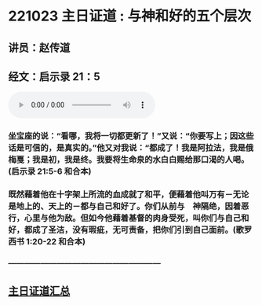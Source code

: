 # 221023 主日证道 :  与神和好的五个层次
## 讲员：赵传道
## 经文：启示录 21：5
<audio controls src="./221023.mp3"></audio>


### 坐宝座的说：“看哪，我将一切都更新了！”又说：“你要写上；因这些话是可信的，是真实的。”他又对我说：“都成了！我是阿拉法，我是俄梅戛；我是初，我是终。我要将生命泉的水白白赐给那口渴的人喝。(启示录 21:5-6 和合本)

### 既然藉着他在十字架上所流的血成就了和平，便藉着他叫万有－无论是地上的、天上的－都与自己和好了。你们从前与　神隔绝，因着恶行，心里与他为敌。但如今他藉着基督的肉身受死，叫你们与自己和好，都成了圣洁，没有瑕疵，无可责备，把你们引到自己面前。(歌罗西书 1:20-22 和合本)




### ———————————————————

## [主日证道汇总](https://nccchurch.github.io/Sermons/)
